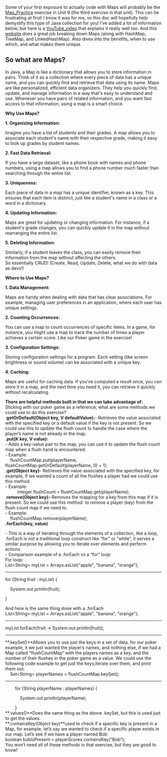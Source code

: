 Some of your first exposure to actually code with Maps will probably be the [Map\_Practice](https://courses.coderscampus.com/students/courses/274/sections/679/lessons/5064) exercise in Unit 9 (the third exercise in that unit). This can be frustrating at first! I know it was for me, so this doc will hopefully help demystify this type of Java collection for you! 
I’ve added a lot of information below, but here is a [YouTube\_video](https://www.youtube.com/watch?v=H62Jfv1DJlU) that explains it really well too. And this [website](https://www.designgurus.io/blog/what-is-java-map-class-and-its-uses) does a great job breaking down Maps (along with HashMap, TreeMap, and LinkedHashMap). Also dives into the benefits, when to use which, and what makes them unique.
## So what are Maps?
In Java, a Map is like a dictionary that allows you to store information in pairs. Think of it as a collection where every piece of data has a unique name, and you can quickly find and retrieve that data using its name.
Maps are like personalized, efficient data organizers. They help you quickly find, update, and manage information in a way that's easy to understand and use. Whenever you have pairs of related information, and you want fast access to that information, using a map is a smart choice.


**Why Use Maps?**

**1. Organizing Information:**

Imagine you have a list of students and their grades. A map allows you to associate each student's name with their respective grade, making it easy to look up grades by student names.

**2. Fast Data Retrieval:**

If you have a large dataset, like a phone book with names and phone numbers, using a map allows you to find a phone number much faster than searching through the entire list.

**3. Uniqueness:**

Each piece of data in a map has a unique identifier, known as a key. This ensures that each item is distinct, just like a student's name in a class or a word in a dictionary.

**4. Updating Information:**

Maps are great for updating or changing information. For instance, if a student's grade changes, you can quickly update it in the map without rearranging the entire list.

**5. Deleting Information:**

Similarly, if a student leaves the class, you can easily remove their information from the map without affecting the others.\
So essentially CRUD! (Create, Read, Update, Delete, what we do with data as devs!)

**Where to Use Maps?**

**1. Data Management:**

Maps are handy when dealing with data that has clear associations. For example, managing user preferences in an application, where each user has unique settings.

**2. Counting Occurrences:**

You can use a map to count occurrences of specific items. In a game, for instance, you might use a map to track the number of times a player achieves a certain score. Like our Poker game in the exercise!

**3. Configuration Settings:**

Storing configuration settings for a program. Each setting (like screen brightness or sound volume) can be associated with a unique key.

**4. Caching:**

Maps are useful for caching data. If you've computed a result once, you can store it in a map, and the next time you need it, you can retrieve it quickly without recalculating.

**There are helpful methods built in that we can take advantage of:**\
Sticking with our poker game as a reference, what are some methods we could use to do this exercise?\
.**getOrDefault(Object key, V defaultValue):**- Retrieves the value associated with the specified key or a default value if the key is not present. So we could use this to update the flush count to handle the case where the player’s name is not already in the map.\
**.put(K key, V value):**\
\- Adds a key-value pair to the map, you can use it to update the flush count map when a flush hand is encountered.\
\- Example:\
    flushCountMap.put(playerName, flushCountMap.getOrDefault(playerName, 0) + 1);\
**.get(Object key)**- Retrieves the value associated with the specified key, for example, if we wanted a count of all the flushes a player had we could use this method.\
\- Example:\
&#x20;          Integer flushCount = flushCountMap.get(playerName);\
.**remove(Object key):**-Removes the mapping for a key from this map if it is present. So we could use this method  to remove a player (key) from the flush count map if we need to.\
\- Example:\
    flushCountMap.remove(playerName);\
**.forEach(key, value)**

\- This is a way of iterating through the elements of a collection, like a loop, .forEach is not a traditional loop construct like “for” or “while”, it serves a similar purpose by allowing you to iterate over elements and perform actions\
\- Comparison example of a .forEach vs a “for” loop:\
For loop:\
List\<String> myList = Arrays.asList("apple", "banana", "orange");

****

for (String fruit : myList) {

    System.out.println(fruit);

}

And here is the same thing done with a .forEach\
List\<String> myList = Arrays.asList("apple", "banana", "orange");

****

myList.forEach(fruit -> System.out.println(fruit));

****

**.keySet()**Allows you to use just the keys in a set of data, for our poker example, it we just wanted the player’s names, and nothing else, if we had a Map called “flushCountMap” with the players names as a key, and the number of their flushes in the poker game as a value. We could use the following code example to get just the keys,iterate over them, and print them out:\
    Set\<String> playerNames = flushCountMap.keySet();

****

        for (String playerName : playerNames) {

            System.out.println(playerName);

        }\
**.values()**Does the same thing as the above .keySet, but this is used just to get the values.\
**.containsKey(Object key)**used to check if a specific key is present in a Map, for example, let’s say we wanted to check if a specific player exists in our map. Let’s see if we have a player named Bob:\
boolean bobIsPresent = playerScores.containsKey("Bob");\
You won’t need all of these methods in that exercise, but they are good to know! 
